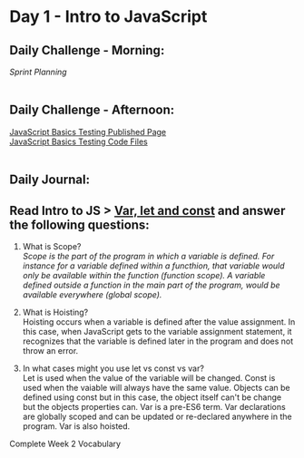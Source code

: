 # Day 1 - Intro to JavaScript

## Daily Challenge - Morning:
*Sprint Planning* <br> <br>

## Daily Challenge - Afternoon:
[JavaScript Basics Testing Published Page](https://idmiller2020.github.io/spring21-js-tests-basics/.) <br>
[JavaScript Basics Testing Code Files](https://github.com/IDMiller2020/spring21-js-tests-basics) <br> <br>

## Daily Journal:
## Read Intro to JS > [Var, let and const](https://codeworksacademy.com/fs-student-guide/resources/wk2/01-Let-Var-Const/) and answer the following questions:
1. What is Scope? <br>
*Scope is the part of the program in which a variable is defined.  For instance for a variable defined within a functhion, that variable would only be available within the function (function scope).  A variable defined outside a function in the main part of the program, would be available everywhere (global scope).*

2. What is Hoisting? <br>
Hoisting occurs when a variable is defined after the value assignment.  In this case, when JavaScript gets to the variable assignment statement, it recognizes that the variable is defined later in the program and does not throw an error.

3. In what cases might you use let vs const vs var? <br>
Let is used when the value of the variable will be changed.  Const is used when the vaiable will always have the same value.  Objects can be defined using const but in this case, the object itself can't be change but the objects properties can.  Var is a pre-ES6 term.  Var declarations are globally scoped and can be updated or re-declared anywhere in the program.  Var is also hoisted.

Complete Week 2 Vocabulary